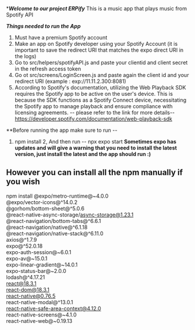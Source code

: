 ****Welcome to our project ERPify***
This is a music app that plays music from Spotify API

***Things needed to run the App***
1. Must have a premium Spotify account
2. Make an app on Spotify developer using your Spotify Account (it is important to save the redirect URI that matches the expo direct URI in the logs)
3. Go to src/helpers/spotifyAPI.js and paste your clientid and client secret in the refresh access token
4. Go ot src/screens/LoginScreen.js and paste again the client id and your redirect URI (example : exp://11.11.2.300:8081)
5. According to Spotify's documentation, utilizing the Web Playback SDK requires the Spotify app to be active on the user's device. This is because the SDK functions as a Spotify Connect device, necessitating the Spotify app to manage playback and ensure compliance with licensing agreements. -- please refer to the link for more details-- https://developer.spotify.com/documentation/web-playback-sdk
   

**Before running the app make sure to run -- 
1. npm install
2, And then run -- npx expo start
**Sometimes expo has updates and will give a warning that you need to install the latest version, just install the latest and the app should run :)**

## However you can install all the npm manually if you wish
npm install @expo/metro-runtime@~4.0.0 \
@expo/vector-icons@^14.0.2 \
@gorhom/bottom-sheet@^5.0.6 \
@react-native-async-storage/async-storage@1.23.1 \
@react-navigation/bottom-tabs@^6.6.1 \
@react-navigation/native@^6.1.18 \
@react-navigation/native-stack@^6.11.0 \
axios@^1.7.9 \
expo@^52.0.18 \
expo-auth-session@~6.0.1 \
expo-av@~15.0.1 \
expo-linear-gradient@~14.0.1 \
expo-status-bar@~2.0.0 \
lodash@^4.17.21 \
react@18.3.1 \
react-dom@18.3.1 \
react-native@0.76.5 \
react-native-modal@^13.0.1 \
react-native-safe-area-context@4.12.0 \
react-native-screens@~4.1.0 \
react-native-web@~0.19.13


